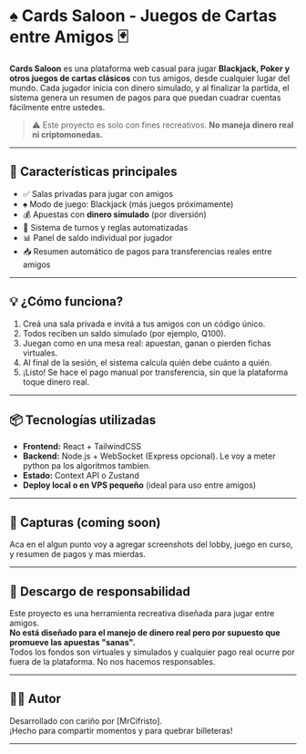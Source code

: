 # ♠️ Cards Saloon - Juegos de Cartas entre Amigos 🃏

**Cards Saloon** es una plataforma web casual para jugar **Blackjack, Poker y otros juegos de cartas clásicos** con tus amigos, desde cualquier lugar del mundo. Cada jugador inicia con dinero simulado, y al finalizar la partida, el sistema genera un resumen de pagos para que puedan cuadrar cuentas fácilmente entre ustedes.

> ⚠️ Este proyecto es solo con fines recreativos. **No maneja dinero real ni criptomonedas.**

---

## 🚀 Características principales

- ✅ Salas privadas para jugar con amigos
- ♠️ Modo de juego: Blackjack (más juegos próximamente)
- 💰 Apuestas con **dinero simulado** (por diversión)
- 🔄 Sistema de turnos y reglas automatizadas
- 📊 Panel de saldo individual por jugador
- 📥 Resumen automático de pagos para transferencias reales entre amigos

---

## 💡 ¿Cómo funciona?

1. Creá una sala privada e invitá a tus amigos con un código único.
2. Todos reciben un saldo simulado (por ejemplo, Q100).
3. Juegan como en una mesa real: apuestan, ganan o pierden fichas virtuales.
4. Al final de la sesión, el sistema calcula quién debe cuánto a quién.
5. ¡Listo! Se hace el pago manual por transferencia, sin que la plataforma toque dinero real.

---

## 📦 Tecnologías utilizadas

- **Frontend:** React + TailwindCSS
- **Backend:** Node.js + WebSocket (Express opcional). Le voy a meter python pa los algoritmos tambien.
- **Estado:** Context API o Zustand
- **Deploy local o en VPS pequeño** (ideal para uso entre amigos)

---

## 📸 Capturas (coming soon)

Aca en el algun punto voy a agregar screenshots del lobby, juego en curso, y resumen de pagos y mas mierdas.

---

## 🛑 Descargo de responsabilidad

Este proyecto es una herramienta recreativa diseñada para jugar entre amigos.  
**No está diseñado para el manejo de dinero real pero por supuesto que promueve las apuestas "sanas".**  
Todos los fondos son virtuales y simulados y cualquier pago real ocurre por fuera de la plataforma. No nos hacemos responsables.

---

## 👨‍💻 Autor

Desarrollado con cariño por [MrCifristo].  
¡Hecho para compartir momentos y para quebrar billeteras!

---


